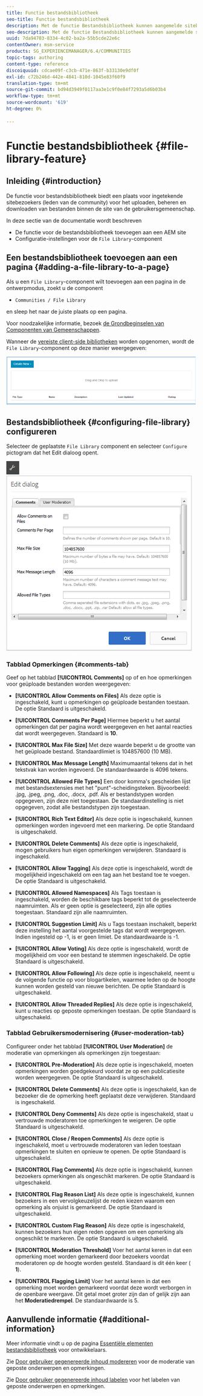 ```yaml
---
title: Functie bestandsbibliotheek
seo-title: Functie bestandsbibliotheek
description: Met de functie Bestandsbibliotheek kunnen aangemelde sitebezoekers bestanden uploaden, beheren en downloaden
seo-description: Met de functie Bestandsbibliotheek kunnen aangemelde sitebezoekers bestanden uploaden, beheren en downloaden
uuid: 7da94703-8334-4c02-ba2a-55b5cde22e6c
contentOwner: msm-service
products: SG_EXPERIENCEMANAGER/6.4/COMMUNITIES
topic-tags: authoring
content-type: reference
discoiquuid: cdcae09f-c3cb-471e-863f-b33130e9df0f
exl-id: c72b246d-442e-4841-810d-1045e83f60f9
translation-type: tm+mt
source-git-commit: bd94d3949f0117aa3e1c9f0e84f7293a5d6b03b4
workflow-type: tm+mt
source-wordcount: '619'
ht-degree: 0%

---
```


# Functie bestandsbibliotheek {#file-library-feature}

## Inleiding {#introduction}

De functie voor bestandsbibliotheek biedt een plaats voor ingetekende sitebezoekers (leden van de community) voor het uploaden, beheren en downloaden van bestanden binnen de site van de gebruikersgemeenschap.

In deze sectie van de documentatie wordt beschreven

* De functie voor de bestandsbibliotheek toevoegen aan een AEM site
* Configuratie-instellingen voor de `File Library`-component

## Een bestandsbibliotheek toevoegen aan een pagina {#adding-a-file-library-to-a-page}

Als u een `File Library`-component wilt toevoegen aan een pagina in de ontwerpmodus, zoekt u de component

* `Communities / File Library`

en sleep het naar de juiste plaats op een pagina.

Voor noodzakelijke informatie, bezoek [de Grondbeginselen van Componenten van Gemeenschappen](basics.md).

Wanneer de [vereiste client-side bibliotheken](essentials-file-library.md#essentials-for-client-side) worden opgenomen, wordt de `File Library`-component op deze manier weergegeven:

![chlimage_1-430](assets/chlimage_1-430.png)

## Bestandsbibliotheek {#configuring-file-library} configureren

Selecteer de geplaatste `File Library` component en selecteer `Configure` pictogram dat het Edit dialoog opent.

![chlimage_1-431](assets/chlimage_1-431.png) ![chlimage_1-432](assets/chlimage_1-432.png)

### Tabblad Opmerkingen {#comments-tab}

Geef op het tabblad **[!UICONTROL Comments]** op of en hoe opmerkingen voor geüploade bestanden worden weergegeven:

* **[!UICONTROL Allow Comments on Files]**
Als deze optie is ingeschakeld, kunt u opmerkingen op geüploade bestanden toestaan. De optie Standaard is uitgeschakeld.

* **[!UICONTROL Comments Per Page]**
Hiermee beperkt u het aantal opmerkingen dat per pagina wordt weergegeven en het aantal reacties dat wordt weergegeven. Standaard is 
**10**.

* **[!UICONTROL Max File Size]**
Met deze waarde beperkt u de grootte van het geüploade bestand. Standaardlimiet is 104857600 (10 MB).

* **[!UICONTROL Max Message Length]**
Maximumaantal tekens dat in het tekstvak kan worden ingevoerd. De standaardwaarde is 4096 tekens.

* **[!UICONTROL Allowed File Types]**
Een door komma&#39;s gescheiden lijst met bestandsextensies met het &quot;punt&quot;-scheidingsteken. Bijvoorbeeld: .jpg, .jpeg, .png, .doc, .docx, .pdf. Als er bestandstypen worden opgegeven, zijn deze niet toegestaan. De standaardinstelling is niet opgegeven, zodat alle bestandstypen zijn toegestaan.

* **[!UICONTROL Rich Text Editor]**
Als deze optie is ingeschakeld, kunnen opmerkingen worden ingevoerd met een markering. De optie Standaard is uitgeschakeld.

* **[!UICONTROL Delete Comments]**
Als deze optie is ingeschakeld, mogen gebruikers hun eigen opmerkingen verwijderen. Standaard is ingeschakeld.

* **[!UICONTROL Allow Tagging]**
Als deze optie is ingeschakeld, wordt de mogelijkheid ingeschakeld om een tag aan het bestand toe te voegen. De optie Standaard is uitgeschakeld.

* **[!UICONTROL Allowed Namespaces]**
Als Tags toestaan is ingeschakeld, worden de beschikbare tags beperkt tot de geselecteerde naamruimten. Als er geen optie is geselecteerd, zijn alle opties toegestaan. Standaard zijn alle naamruimten.

* **[!UICONTROL Suggestion Limit]**
Als u Tags toestaan inschakelt, beperkt deze instelling het aantal voorgestelde tags dat wordt weergegeven. Indien ingesteld op -1, is er geen limiet. De standaardwaarde is -1.

* **[!UICONTROL Allow Voting]**
Als deze optie is ingeschakeld, wordt de mogelijkheid om voor een bestand te stemmen ingeschakeld. De optie Standaard is uitgeschakeld.

* **[!UICONTROL Allow Following]**
Als deze optie is ingeschakeld, neemt u de volgende functie op voor blogartikelen, waarmee leden op de  [](notifications.md) hoogte kunnen worden gesteld van nieuwe berichten. De optie Standaard is uitgeschakeld.

* **[!UICONTROL Allow Threaded Replies]**
Als deze optie is ingeschakeld, kunt u reacties op geposte opmerkingen toestaan. De optie Standaard is uitgeschakeld.

### Tabblad Gebruikersmodernisering {#user-moderation-tab}

Configureer onder het tabblad **[!UICONTROL User Moderation]** de moderatie van opmerkingen als opmerkingen zijn toegestaan:

* **[!UICONTROL Pre-Moderation]**
Als deze optie is ingeschakeld, moeten opmerkingen worden goedgekeurd voordat ze op een publicatiesite worden weergegeven. De optie Standaard is uitgeschakeld.

* **[!UICONTROL Delete Comments]**
Als deze optie is ingeschakeld, kan de bezoeker die de opmerking heeft geplaatst deze verwijderen. Standaard is ingeschakeld.

* **[!UICONTROL Deny Comments]**
Als deze optie is ingeschakeld, staat u vertrouwde moderatoren toe opmerkingen te weigeren. De optie Standaard is uitgeschakeld.

* **[!UICONTROL Close / Reopen Comments]**
Als deze optie is ingeschakeld, moet u vertrouwde moderatoren van leden toestaan opmerkingen te sluiten en opnieuw te openen. De optie Standaard is uitgeschakeld.

* **[!UICONTROL Flag Comments]**
Als deze optie is ingeschakeld, kunnen bezoekers opmerkingen als ongeschikt markeren. De optie Standaard is uitgeschakeld.

* **[!UICONTROL Flag Reason List]**
Als deze optie is ingeschakeld, kunnen bezoekers in een vervolgkeuzelijst de reden kiezen waarom een opmerking als onjuist is gemarkeerd. De optie Standaard is uitgeschakeld.

* **[!UICONTROL Custom Flag Reason]**
Als deze optie is ingeschakeld, kunnen bezoekers hun eigen reden opgeven om een opmerking als ongeschikt te markeren. De optie Standaard is uitgeschakeld.

* **[!UICONTROL Moderation Threshold]**
Voer het aantal keren in dat een opmerking moet worden gemarkeerd door bezoekers voordat moderatoren op de hoogte worden gesteld. Standaard is dit één keer (
**1**).

* **[!UICONTROL Flagging Limit]**
Voer het aantal keren in dat een opmerking moet worden gemarkeerd voordat deze wordt verborgen in de openbare weergave. Dit getal moet groter zijn dan of gelijk zijn aan het 
**Moderatiedrempel**. De standaardwaarde is 5.

## Aanvullende informatie {#additional-information}

Meer informatie vindt u op de pagina [Essentiële elementen bestandsbibliotheek](essentials-file-library.md) voor ontwikkelaars.

Zie [Door gebruiker gegenereerde inhoud modereren](moderate-ugc.md) voor de moderatie van geposte onderwerpen en opmerkingen.

Zie [Door gebruiker gegenereerde inhoud labelen](tag-ugc.md) voor het labelen van geposte onderwerpen en opmerkingen.
